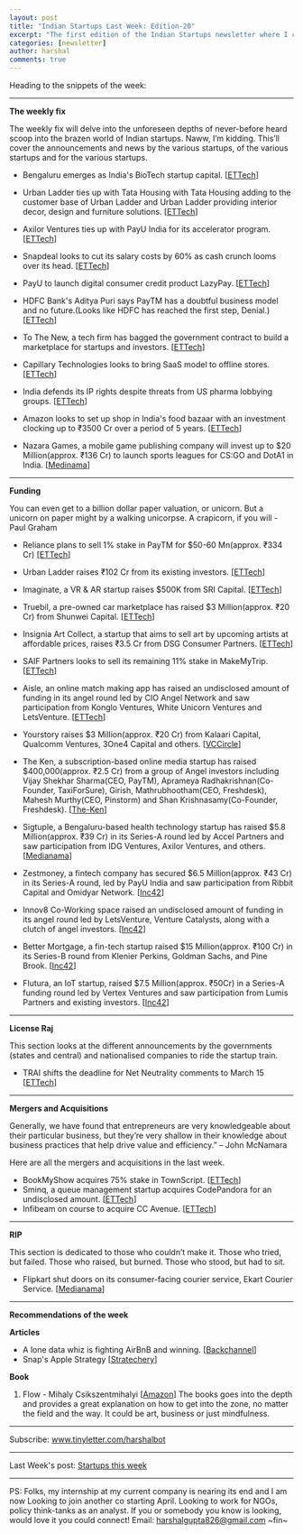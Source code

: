 ```yaml
---
layout: post
title: "Indian Startups Last Week: Edition-20"
excerpt: "The first edition of the Indian Startups newsletter where I curate the what went down in the ecosystem last week."
categories: [newsletter]
author: harshal
comments: true
---
```

Heading to the snippets of the week:
***

**The weekly fix**

The weekly fix will delve into the unforeseen depths of never-before heard scoop into the brazen world of Indian startups. Naww, I’m kidding. This’ll cover the announcements and news by the various startups, of the various startups and for the various startups. 

* Bengaluru emerges as India's BioTech startup capital.  [[ETTech](http://tech.economictimes.indiatimes.com/news/startups/bengaluru-emerges-as-indias-biotech-startup-capital-study/57217487)]

* Urban Ladder ties up with Tata Housing with Tata Housing adding to the customer base of Urban Ladder and Urban Ladder providing interior decor, design and furniture solutions. [[ETTech](http://tech.economictimes.indiatimes.com/news/startups/after-mopping-up-rs-102-cr-urban-ladder-ties-up-with-tata-housing/57216174)]

* Axilor Ventures ties up with PayU India for its accelerator program. [[ETTech](http://tech.economictimes.indiatimes.com/news/startups/axilor-ventures-ties-up-with-payu-india-for-its-accelerator-programme/57204452)]

* Snapdeal looks to cut its salary costs by 60% as cash crunch looms over its head. [[ETTech](http://tech.economictimes.indiatimes.com/news/internet/snapdeal-to-cut-wage-costs-by-over-60/57198686)]
* PayU to launch digital consumer credit product LazyPay. [[ETTech](http://tech.economictimes.indiatimes.com/news/internet/payu-to-launch-digital-consumer-credit-product-lazypay/57197752)]
* HDFC Bank's Aditya Puri says PayTM has a doubtful business model and no future.(Looks like HDFC has reached the first step, Denial.)  [[ETTech](http://tech.economictimes.indiatimes.com/news/internet/hdfc-banks-aditya-puri-says-paytm-has-doubtful-business-model-no-future/57206161)]
* To The New, a tech firm has bagged the government contract to build a marketplace for startups and investors. [[ETTech](http://tech.economictimes.indiatimes.com/news/startups/marketplace-for-pre-owned-cars-truebil-raises-3-million-from-shunwei-capital/57188883)]
* Capillary Technologies looks to bring SaaS model to offline stores. [[ETTech](http://tech.economictimes.indiatimes.com/news/technology/capillary-products-look-to-bring-saas-to-offline-stores/57178730)]
* India defends its IP rights despite threats from US pharma lobbying groups. [[ETTech](http://tech.economictimes.indiatimes.com/news/technology/india-defends-ip-rights-despite-threats-from-us-pharma-lobby-groups/57177895)]
* Amazon looks to set up shop in India's food bazaar with an investment clocking up to ₹3500 Cr over a period of 5 years. [[ETTech](http://tech.economictimes.indiatimes.com/news/internet/with-rs-3500-cr-investment-in-5-yrs-amazon-seeks-to-set-up-shop-in-indias-food-bazar/57177847)]
* Nazara Games, a mobile game publishing company will invest up to $20 Million(approx. ₹136 Cr) to launch sports leagues for CS:GO and DotA1 in India. [[Medinama](http://www.medianama.com/2017/02/223-nazara-sports-league-india/)]




***

**Funding**

You can even get to a billion dollar paper valuation, or unicorn. But a unicorn on paper might by a walking unicorpse. A crapicorn, if you will - Paul Graham

* Reliance plans to sell 1% stake in PayTM for $50-60 Mn(approx. ₹334 Cr)  [[ETTech](http://tech.economictimes.indiatimes.com/news/mobile/reliance-capital-plans-to-sell-1-stake-in-paytm-for-50-60m/57216674)]

* Urban Ladder raises ₹102 Cr from its existing investors. 
[[ETTech](https://inc42.com/flash-feed/ola-vanguard-valuation-devalues/)]

* Imaginate, a VR & AR startup raises $500K from SRI Capital.  [[ETTech](http://tech.economictimes.indiatimes.com/news/startups/ar-vr-startup-imaginate-raises-funding-from-philadelphia-based-sri-capital/57198563)] 

* Truebil, a pre-owned car marketplace has raised $3 Million(approx. ₹20 Cr) from Shunwei Capital.
[[ETTech](http://tech.economictimes.indiatimes.com/news/startups/marketplace-for-pre-owned-cars-truebil-raises-3-million-from-shunwei-capital/57188883)]

* Insignia Art Collect, a startup that aims to sell art by upcoming artists at affordable prices, raises ₹3.5 Cr from DSG Consumer Partners. [[ETTech](http://tech.economictimes.indiatimes.com/news/corporate/dsg-consumer-partners-invest-rs-3-5-cr-in-insignia-art-collect/57178524)]

* SAIF Partners looks to sell its remaining 11% stake in MakeMyTrip.  [[ETTech](http://tech.economictimes.indiatimes.com/news/startups/saif-partners-sells-remaining-stake-in-makemytrip/57178211)]

* Aisle, an online match making app has raised an undisclosed amount of funding in its angel round led by CIO Angel Network and saw participation from Konglo Ventures, White Unicorn Ventures and LetsVenture. [[ETTech](http://tech.economictimes.indiatimes.com/news/mobile/online-match-making-app-aisle-raises-angel-funding-from-can-others/57149484)]
* Yourstory raises $3 Million(approx. ₹20 Cr) from Kalaari Capital, Qualcomm Ventures, 3One4 Capital and others. [[VCCircle](http://www.vccircle.com/news/technology/2017/02/16/yourstory-raises-3-mn-fresh-funding-fy16-revenue-soars)]
* The Ken, a subscription-based online media startup has raised $400,000(approx. ₹2.5 Cr) from a group  of Angel investors including Vijay Shekhar Sharma(CEO, PayTM), Aprameya Radhakrishnan(Co-Founder, TaxiForSure), Girish, Mathrubhootham(CEO, Freshdesk), Mahesh Murthy(CEO, Pinstorm) and Shan Krishnasamy(Co-Founder, Freshdesk). [[The-Ken](https://the-ken.com/ken-announces-angel-funding/)]
* Sigtuple, a Bengaluru-based health technology startup has raised $5.8 Million(approx. ₹39 Cr) in its Series-A round led by Accel Partners and saw participation from IDG Ventures, Axilor Ventures, and others. [[Medianama](http://www.medianama.com/2017/02/223-sigtuple-6m-funding/)]
* Zestmoney, a fintech company has secured $6.5 Million(approx. ₹43 Cr) in its Series-A round, led by PayU India and saw participation from Ribbit Capital and Omidyar Network. [[Inc42](https://inc42.com/flash-feed/zestmoney-funding/)]
* Innov8 Co-Working space raised an undisclosed amount of funding in its angel round led by LetsVenture, Venture Catalysts, along with a clutch of angel investors. [[Inc42](https://inc42.com/flash-feed/innov8-funding/)]
* Better Mortgage, a fin-tech startup raised $15 Million(approx. ₹100 Cr) in its Series-B round from Klenier Perkins, Goldman Sachs, and Pine Brook. [[Inc42](https://inc42.com/flash-feed/better-seriesb/)]
* Flutura, an IoT startup, raised $7.5 Million(approx. ₹50Cr) in a Series-A funding round led by Vertex Ventures and saw participation from Lumis Partners and existing investors. [[Inc42](https://inc42.com/flash-feed/flutura-seriesa/)]

***

**License Raj**

This section looks at the different announcements by the governments (states and central) and nationalised companies to ride the startup train.

* TRAI shifts the deadline for Net Neutrality comments to March 15 [[ETTech](http://tech.economictimes.indiatimes.com/news/internet/trai-shifts-deadline-for-net-neutrality-comments-to-march-15/57159326)] 





***

**Mergers and Acquisitions**

Generally, we have found that entrepreneurs are very knowledgeable about their particular business, but they’re very shallow in their knowledge about business practices that help drive value and efficiency.” – John McNamara

Here are all the mergers and acquisitions in the last week.

* BookMyShow acquires 75% stake in TownScript. [[ETTech](http://tech.economictimes.indiatimes.com/news/startups/bookmyshow-acquires-75-stake-in-townscript/57147000)]
* Sminq, a queue management startup acquires CodePandora for an undisclosed amount. [[ETTech](http://tech.economictimes.indiatimes.com/news/startups/queue-management-startup-sminq-acquires-codepandora/57142430)]
* Infibeam on course to acquire CC Avenue. [[ETTech](http://www.medianama.com/2017/02/223-infibeam-cc-avenue-investment/)]


***

**RIP**

This section is dedicated to those who couldn’t make it. Those who tried, but failed. Those who raised, but burned. Those who stood, but had to sit.

* Flipkart shut doors on its consumer-facing courier service, Ekart Courier Service. [[Medianama](http://www.medianama.com/2017/02/223-flipkart-suspends-courier-service/)]


***

**Recommendations of the week**

**Articles**
* A lone data whiz is fighting AirBnB and winning. [[Backchannel](https://backchannel.com/a-lone-data-whiz-is-fighting-airbnb-and-winning-7fd49513266e?source=collection_home---2------0----------)]
* Snap's Apple Strategy [[Stratechery](https://stratechery.com/2017/snaps-apple-strategy/)]


**Book**
1) Flow - Mihaly Csikszentmihalyi [[Amazon](https://www.amazon.in/Flow-Classic-Work-Achieve-Happiness/dp/0712657592/ref=as_li_ss_tl?ie=UTF8&qid=1487480141&sr=8-1&keywords=Flow+-+Mihaly&linkCode=ll1&tag=harshalbot-21&linkId=4ce679fd1d512bab7851941b5cc7b8dc)]
The books goes into the depth and provides a great explanation on how to get into the zone, no matter the field and the way. It could be art, business or just mindfulness. 

***


Subscribe: www.tinyletter.com/harshalbot

***

Last Week's post: [Startups this week](https://www.reddit.com/r/india/comments/5s5vyr/indian_startups_last_week_30th_jan_4th_feb/)

***
PS: Folks, my internship at my current company is nearing its end and I am now  Looking to join another co starting April. Looking to work for NGOs, policy think-tanks as an analyst. If you or somebody you know is looking, would love it you could connect! Email: harshalgupta826@gmail.com
~fin~